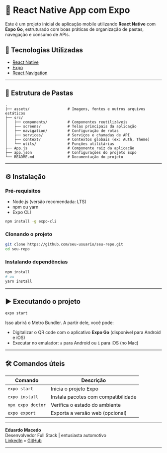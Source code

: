 # 📱 React Native App com Expo

Este é um projeto inicial de aplicação mobile utilizando **React Native** com **Expo Go**, estruturado com boas práticas de organização de pastas, navegação e consumo de APIs.

## 🚀 Tecnologias Utilizadas

- [React Native](https://reactnative.dev/)
- [Expo](https://expo.dev/)
- [React Navigation](https://reactnavigation.org/)

---

## 📁 Estrutura de Pastas

```
.
├── assets/                 # Imagens, fontes e outros arquivos estáticos
├── src/
│   ├── components/         # Componentes reutilizáveis
│   ├── screens/            # Telas principais da aplicação
│   ├── navigation/         # Configuração de rotas
│   ├── services/           # Serviços e chamadas de API
│   ├── context/            # Contextos globais (ex: Auth, Theme)
│   └── utils/              # Funções utilitárias
├── App.js                  # Componente raiz da aplicação
├── app.json                # Configurações do projeto Expo
└── README.md               # Documentação do projeto
```

---

## ⚙️ Instalação

### Pré-requisitos

- Node.js (versão recomendada: LTS)
- npm ou yarn
- Expo CLI

```bash
npm install -g expo-cli
```

### Clonando o projeto

```bash
git clone https://github.com/seu-usuario/seu-repo.git
cd seu-repo
```

### Instalando dependências

```bash
npm install
# ou
yarn install
```

---

## ▶️ Executando o projeto

```bash
expo start
```

Isso abrirá o Metro Bundler. A partir dele, você pode:
- Digitalizar o QR code com o aplicativo **Expo Go** (disponível para Android e iOS)
- Executar no emulador: `a` para Android ou `i` para iOS (no Mac)

---

## 🛠️ Comandos úteis

| Comando                 | Descrição                            |
|------------------------|----------------------------------------|
| `expo start`           | Inicia o projeto Expo                 |
| `expo install`         | Instala pacotes com compatibilidade  |
| `npx expo doctor`      | Verifica o estado do ambiente         |
| `expo export`          | Exporta a versão web (opcional)       |

---

**Eduardo Macedo**  
Desenvolvedor Full Stack | entusiasta automotivo  
[LinkedIn](https://www.linkedin.com/in/eduardomacedor/) • [GitHub](https://github.com/eduardorochadev)

---


